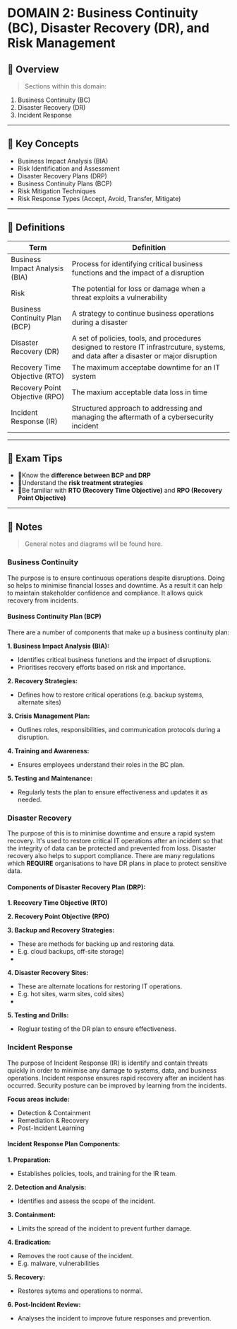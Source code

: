 # DOMAIN 2: Business Continuity (BC), Disaster Recovery (DR), and Risk Management

## 📖 Overview
> Sections within this domain:

1. Business Continuity (BC)
2. Disaster Recovery (DR)
3. Incident Response

---

## 🔑 Key Concepts

- Business Impact Analysis (BIA)
- Risk Identification and Assessment
- Disaster Recovery Plans (DRP)
- Business Continuity Plans (BCP)
- Risk Mitigation Techniques
- Risk Response Types (Accept, Avoid, Transfer, Mitigate)

---

## 📌 Definitions

| Term | Definition |
|------|------------|
| Business Impact Analysis (BIA) | Process for identifying critical business functions and the impact of a disruption |
| Risk | The potential for loss or damage when a threat exploits a vulnerability |
| Business Continuity Plan (BCP) | A strategy to continue business operations during a disaster |
| Disaster Recovery (DR) | A set of policies, tools, and procedures designed to restore IT infrastrcuture, systems, and data after a disaster or major disruption |
| Recovery Time Objective (RTO) | The maximum acceptabe downtime for an IT system |
| Recovery Point Objective (RPO) | The maxium acceptable data loss in time |
| Incident Response (IR) | Structured approach to addressing and managing the aftermath of a cybersecurity incident |


---

## 🧠 Exam Tips

- 🔸Know the **difference between BCP and DRP**
- 🔸Understand the **risk treatment strategies**
- 🔸Be familiar with **RTO (Recovery Time Objective)** and **RPO (Recovery Point Objective)**

---

## 📝 Notes
> General notes and diagrams will be found here.

### Business Continuity

The purpose is to ensure continuous operations despite disruptions. Doing so helps to minimise financial losses and downtime. As a result it can help to maintain stakeholder confidence and compliance. It allows quick recovery from incidents.

#### Business Continuity Plan (BCP)

There are a number of components that make up a business continuity plan:

**1. Business Impact Analysis (BIA):**

- Identifies critical business functions and the impact of disruptions.
- Prioritises recovery efforts based on risk and importance.

**2. Recovery Strategies:**

- Defines how to restore critical operations (e.g. backup systems, alternate sites)

**3. Crisis Management Plan:**

- Outlines roles, responsibilities, and communication protocols during a disruption.

**4. Training and Awareness:**

- Ensures employees understand their roles in the BC plan.

**5. Testing and Maintenance:**

- Regularly tests the plan to ensure effectiveness and updates it as needed.

### Disaster Recovery

The purpose of this is to minimise downtime and ensure a rapid system recovery. It's used to restore critical IT operations after an incident so that the integrity of data can be protected and prevented from loss. Disaster recovery also helps to support compliance. There are many regulations which **REQUIRE** organisations to have DR plans in place to protect sensitive data.

#### Components of Disaster Recovery Plan (DRP):

**1. Recovery Time Objective (RTO)**

**2. Recovery Point Objective (RPO)**

**3. Backup and Recovery Strategies:**

- These are methods for backing up and restoring data.
- E.g. cloud backups, off-site storage)
- 
**4. Disaster Recovery Sites:**
  
- These are alternate locations for restoring IT operations.
- E.g. hot sites, warm sites, cold sites)
- 
**5. Testing and Drills:**
  
- Regluar testing of the DR plan to ensure effectiveness.

### Incident Response

The purpose of Incident Response (IR) is identify and contain threats quickly in order to minimise any damage to systems, data, and business operations. Incident response ensures rapid recovery after an incident has occurred. Security posture can be improved by learning from the incidents.

**Focus areas include:**

- Detection & Containment
- Remediation & Recovery
- Post-Incident Learning

#### Incident Response Plan Components:

**1. Preparation:**

- Establishes policies, tools, and training for the IR team.

**2. Detection and Analysis:**

- Identifies and assess the scope of the incident.

**3. Containment:**

- Limits the spread of the incident to prevent further damage.

**4. Eradication:**

- Removes the root cause of the incident.
- E.g. malware, vulnerabilities

**5. Recovery:**

- Restores sytems and operations to normal.

**6. Post-Incident Review:**

- Analyses the incident to improve future responses and prevention.
